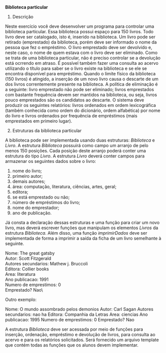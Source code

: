 **Biblioteca particular**

1. Descrição

Neste exercício você deve desenvolver um programa para controlar uma biblioteca particular. Essa
biblioteca possui espaço para 150 livros. Todo livro deve ser catalogado, isto é, inserido na biblioteca.
Um livro pode ser retirado (emprestado) da biblioteca, porém deve ser informado o nome da pessoa
que fez o empréstimo. O livro emprestado deve ser devolvido e, neste caso, o nome de quem estava
com o livro deve ser eliminado. Como se trata de uma biblioteca particular, não é preciso controlar
se a devolução está ocrrendo em atraso. É possível também fazer uma consulta ao acervo utilizando
o título para saber se o livro existe na biblioteca e se ele se encontra disponível para empréstimo.
Quando o limite físico da biblioteca (150 livros) é atingido, a inserção de um novo livro causa o descarte
de um dos livros correntemente presente na biblioteca. A política de eliminação é a seguinte: livro 
emprestado não pode ser eliminado; livros emprestados com bastante frequência devem ser mantidos
na biblioteca, ou seja, livros pouco emprestados são os candidatos ao descarte.
O sistema deve produzir os seguintes relatórios: livros ordenados em ordem lexicográfica (também
conhecida como ordem do dicionário, ordem alfabética) por nome do livro e livros ordenados por
frequência de empréstimos (mais emprestados em primeiro lugar).

2. Estruturas da biblioteca particular

A biblioteca pode ser implementada usando duas estruturas: *Biblioteca* e *Livro*. A estrutura
*Biblioteca* possuirá como campo um arranjo de pelo menos 150 posições. Cada posição deste arranjo
poderá conter uma estrutura do tipo *Livro*. A estrutura *Livro* deverá conter campos para armazenar
os seguintes dados sobre o livro:

 1. nome do livro;
 2. primeiro autor;
 3. demais autores;
 4. área: computação, literatura, ciências, artes, geral;
 5. editora;
 6. se está emprestado ou não;
 7. número de empréstimos do livro;
 8. nome do emprestador;
 9. ano de publicação.

Já consta a declaração dessas estruturas e uma função para criar um novo livro, mas
deverá escrever funções que manipulam os elementos *Livros* da estrutura *Biblioteca*. Além disso,
uma função *imprimirDados* deve ser implementada de forma a imprimir a saída da ficha de um livro
semelhante à seguinte.

 Nome: The great gatsby\
 Autor: Scott Fitzgerald\
 Autores secundarios: Mathew j. Bruccoli\
 Editora: Collier books\
 Area: literatura\
 Ano publicacao: 1991\
 Numero de emprestimos: 0\
 Emprestado? Nao\

 Outro exemplo:

 Nome: O mundo assombrado pelos demonios
 Autor: Carl Sagan
 Autores secundarios: nao ha
 Editora: Companhia da Letras
 Area: ciencias
 Ano publicacao: 1995
 Numero de emprestimos: 0
 Emprestado? Nao

 A estrutura *Biblioteca* deve ser acessada por meio de funções para inserção, ordenação, empréstimo
 e devolução de livros, para consulta ao acervo e para os relatórios solicitados. Será fornecido um
 arquivo template que contém todas as funções que os alunos devem implementar.
